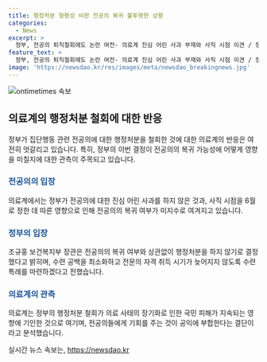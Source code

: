 ```yaml
---
title: 행정처분 형평성 비판 전공의 복귀 불투명한 상황
categories:
  - News
excerpt: >
  정부, 전공의 퇴직철회에도 논란 여전- 의료계 진심 어린 사과 부재와 사직 시점 이견 / 정부, 중단된 철회결정에 대해 전문의 수련체계 유지 공익에 부합 밝혀 / 전공의들은 사직기준과 사과의 부재로 복귀 여부 불확실 / 정부의 결정에도 재정적 불이익 우려, 의료계의 관심은 계속됨
feature_text: >
  정부, 전공의 퇴직철회에도 논란 여전- 의료계 진심 어린 사과 부재와 사직 시점 이견 / 정부, 중단된 철회결정에 대해 전문의 수련체계 유지 공익에 부합 밝혀 / 전공의들은 사직기준과 사과의 부재로 복귀 여부 불확실 / 정부의 결정에도 재정적 불이익 우려, 의료계의 관심은 계속됨
image: 'https://newsdao.kr/res/images/meta/newsdao_breakingnews.jpg'
---
```


<p><img src="https://newsdao.kr/res/images/meta/newsdao_breakingnews.jpg" alt="ontimetimes 속보" /></p>

<h2 data-ke-size="size26">의료계의 행정처분 철회에 대한 반응</h2>

<p data-ke-size="size16">정부가 집단행동 관련 전공의에 대한 행정처분을 철회한 것에 대한 의료계의 반응은 여전히 엇갈리고 있습니다. 특히, 정부의 이번 결정이 전공의의 복귀 가능성에 어떻게 영향을 미칠지에 대한 관측이 주목되고 있습니다.</p>

<h3><b><span style="color: #1a5490;">전공의의 입장</span></b></h3>

<p data-ke-size="size16">의료계에서는 정부가 전공의에 대한 진심 어린 사과를 하지 않은 것과, 사직 시점을 6월로 정한 데 따른 영향으로 인해 전공의의 복귀 여부가 미지수로 여겨지고 있습니다.</p>

<h3><b><span style="color: #1a5490;">정부의 입장</span></b></h3>

<p data-ke-size="size16">조규홍 보건복지부 장관은 전공의의 복귀 여부와 상관없이 행정처분을 하지 않기로 결정했다고 밝히며, 수련 공백을 최소화하고 전문의 자격 취득 시기가 늦어지지 않도록 수련 특례를 마련하겠다고 전했습니다.</p>

<h3><b><span style="color: #1a5490;">의료계의 관측</span></b></h3>

<p data-ke-size="size16">의료계는 정부의 행정처분 철회가 의료 사태의 장기화로 인한 국민 피해가 지속되는 영향에 기인한 것으로 여기며, 전공의들에게 기회를 주는 것이 공익에 부합한다는 결단이라고 분석했습니다.</p>
실시간 뉴스 속보는, <a href="https://newsdao.kr" rel="dofollow">https://newsdao.kr</a>


